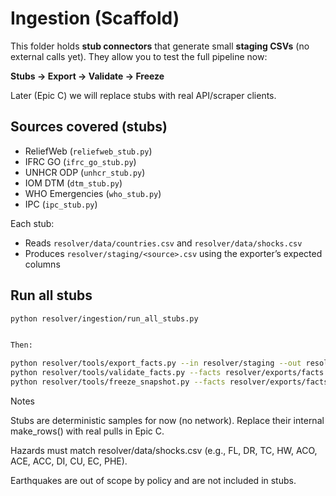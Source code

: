 # Ingestion (Scaffold)

This folder holds **stub connectors** that generate small **staging CSVs** (no external calls yet).
They allow you to test the full pipeline now:

**Stubs → Export → Validate → Freeze**

Later (Epic C) we will replace stubs with real API/scraper clients.

## Sources covered (stubs)
- ReliefWeb (`reliefweb_stub.py`)
- IFRC GO (`ifrc_go_stub.py`)
- UNHCR ODP (`unhcr_stub.py`)
- IOM DTM (`dtm_stub.py`)
- WHO Emergencies (`who_stub.py`)
- IPC (`ipc_stub.py`)

Each stub:
- Reads `resolver/data/countries.csv` and `resolver/data/shocks.csv`
- Produces `resolver/staging/<source>.csv` using the exporter’s expected columns

## Run all stubs

```bash
python resolver/ingestion/run_all_stubs.py


Then:

python resolver/tools/export_facts.py --in resolver/staging --out resolver/exports
python resolver/tools/validate_facts.py --facts resolver/exports/facts.csv
python resolver/tools/freeze_snapshot.py --facts resolver/exports/facts.csv --month YYYY-MM
```

Notes

Stubs are deterministic samples for now (no network). Replace their internal make_rows() with real pulls in Epic C.

Hazards must match resolver/data/shocks.csv (e.g., FL, DR, TC, HW, ACO, ACE, ACC, DI, CU, EC, PHE).

Earthquakes are out of scope by policy and are not included in stubs.
